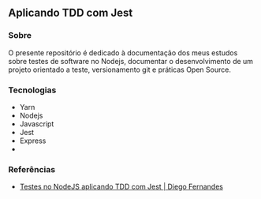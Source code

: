 ## Aplicando TDD com Jest
### Sobre
O presente repositório é dedicado à documentação dos meus estudos sobre testes de software no Nodejs, documentar o desenvolvimento de um projeto orientado a teste, versionamento git e práticas Open Source.
### Tecnologias
- Yarn
- Nodejs
- Javascript
- Jest
- Express
- 
### Referências
- [Testes no NodeJS aplicando TDD com Jest | Diego Fernandes](https://www.youtube.com/watch?v=2G_mWfG0DZE&t=3788s)
